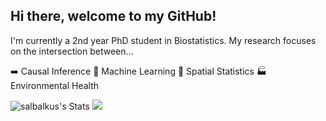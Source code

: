 ## Hi there, welcome to my GitHub!

 I'm currently a 2nd year PhD student in Biostatistics. My research focuses on the intersection between...

➡️ Causal Inference
🤖 Machine Learning
🧭 Spatial Statistics
🏭 Environmental Health

![salbalkus's Stats](https://github-readme-stats.vercel.app/api?username=salbalkus&theme=vue&show_icons=true&hide_border=true&count_private=true)
![](https://komarev.com/ghpvc/?username=salbalkus)
